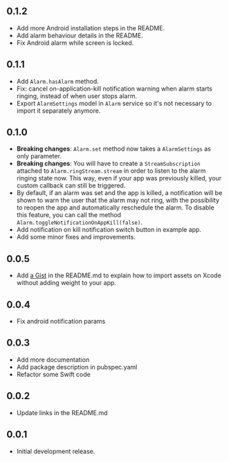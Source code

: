 ## 0.1.2
* Add more Android installation steps in the README.
* Add alarm behaviour details in the README.
* Fix Android alarm while screen is locked.

## 0.1.1
* Add `Alarm.hasAlarm` method.
* Fix: cancel on-application-kill notification warning when alarm starts ringing, instead of when user stops alarm. 
* Export `AlarmSettings` model in `Alarm` service so it's not necessary to import it separately anymore.

## 0.1.0
* **Breaking changes**: `Alarm.set` method now takes a `AlarmSettings` as only parameter.
* **Breaking changes**: You will have to create a `StreamSubscription` attached to `Alarm.ringStream.stream` in order to listen to the alarm ringing state now. This way, even if your app was previously killed, your custom callback can still be triggered.
* By default, if an alarm was set and the app is killed, a notification will be shown to warn
the user that the alarm may not ring, with the possibility to reopen the app and automatically reschedule the alarm.
To disable this feature, you can call the method `Alarm.toggleNotificationOnAppKill(false)`.
* Add notification on kill notification switch button in example app.
* Add some minor fixes and improvements.

## 0.0.5

* Add [a Gist](https://gist.github.com/gdelataillade/68834caacdd6727f1418e46788f70b53) in the README.md to explain how to import assets on Xcode without adding weight to your app.

## 0.0.4

* Fix android notification params

## 0.0.3

* Add more documentation
* Add package description in pubspec.yaml
* Refactor some Swift code

## 0.0.2

* Update links in the README.md

## 0.0.1

* Initial development release.